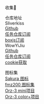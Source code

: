收集🌟  

    
仓库地址  
Sliverkiss        
[Github](https://github.com/Sliverkiss/QuantumultX)    
[任务仓库订阅](https://gist.githubusercontent.com/Sliverkiss/a7496bd073820942b44a9b36874aaf4c/raw/sliverkiss.gallery.json)    
[boxjs订阅](https://gist.githubusercontent.com/Sliverkiss/18bd01be356360a8065a21ea71685ad3/raw/sliverkiss.boxjs.json)    
WowYiJiu    
[Github](https://github.com/WowYiJiu/Personal)    
[任务仓库订阅](https://raw.githubusercontent.com/WowYiJiu/Personal/main/Gallery.json)       
[cookie获取](https://raw.githubusercontent.com/WowYiJiu/Personal/main/YiJiu_GetCookie.conf)    
    
图标集   
[Sakura 图标](https://raw.githubusercontent.com/Sliverkiss/QuantumultX/main/sliverkiss.icons.json)    
[fmz200 图标集](https://raw.githubusercontent.com/fmz200/wool_scripts/main/icons/icons-all.json)    
[Orz-3 mini项目](https://raw.githubusercontent.com/Orz-3/mini/master/mini.json)    
[Orz-3 color+项目](https://raw.githubusercontent.com/Orz-3/mini/master/Color%2B.json)    
